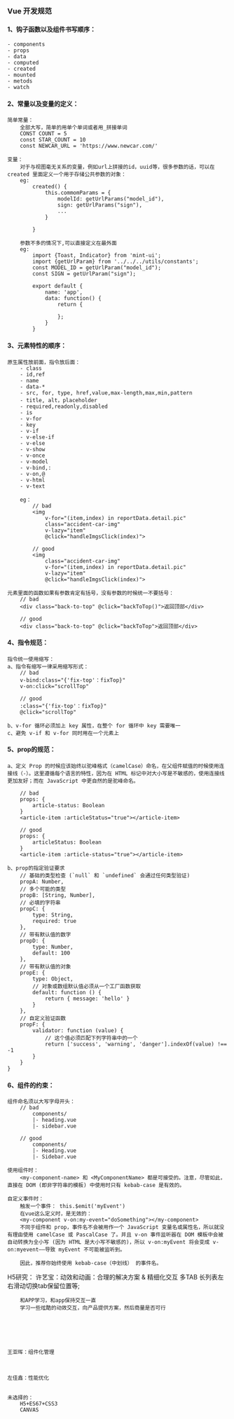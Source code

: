 ### Vue 开发规范

#### 1、钩子函数以及组件书写顺序：
    - components
    - props
    - data
    - computed
    - created
    - mounted
    - metods
    - watch

#### 2、常量以及变量的定义：
    简单常量：
        全部大写，简单的用单个单词或者用_拼接单词
        CONST COUNT = 5
        const STAR_COUNT = 10
        const NEWCAR_URL = 'https://www.newcar.com/'

    变量：
        对于与视图毫无关系的变量，例如url上拼接的id，uuid等，很多参数的话，可以在 created 里面定义一个用于存储公共参数的对象：
        eg:
            created() {
                this.commomParams = {
                    modelId: getUrlParams("model_id"),
                    sign: getUrlParams("sign"),
                    ...
                }

            } 

        参数不多的情况下,可以直接定义在最外面
        eg:
            import {Toast, Indicator} from 'mint-ui';
            import {getUrlParam} from '../../../utils/constants';
            const MODEL_ID = getUrlParam("model_id");
            const SIGN = getUrlParam("sign");

            export default {
                name: 'app',
                data: function() {
                    return {
                        
                    };
                }
            }

#### 3、元素特性的顺序：
    原生属性放前面，指令放后面：
        - class
        - id,ref
        - name
        - data-*
        - src, for, type, href,value,max-length,max,min,pattern
        - title, alt，placeholder
        - required,readonly,disabled
        - is
        - v-for
        - key
        - v-if
        - v-else-if
        - v-else
        - v-show
        - v-once
        - v-model
        - v-bind,:
        - v-on,@
        - v-html
        - v-text

        eg：
            // bad
            <img
                v-for="(item,index) in reportData.detail.pic"
                class="accident-car-img" 
                v-lazy="item" 
                @click="handleImgsClick(index)">

            // good
            <img
                class="accident-car-img" 
                v-for="(item,index) in reportData.detail.pic"
                v-lazy="item" 
                @click="handleImgsClick(index)">

    元素里面的函数如果有参数肯定有括号，没有参数的时候统一不要括号：
        // bad
        <div class="back-to-top" @click="backToTop()">返回顶部</div>

        // good
        <div class="back-to-top" @click="backToTop">返回顶部</div>

#### 4、指令规范：
    指令统一使用缩写：
    a、指令有缩写一律采用缩写形式：
        // bad
        v-bind:class="{'fix-top'：fixTop}"
        v-on:click="scrollTop"

        // good
        :class="{'fix-top'：fixTop}"
        @click="scrollTop"

    b、v-for 循环必须加上 key 属性，在整个 for 循环中 key 需要唯一
    c、避免 v-if 和 v-for 同时用在一个元素上


#### 5、prop的规范：
    a、定义 Prop 的时候应该始终以驼峰格式（camelCase）命名，在父组件赋值的时候使用连接线（-）。这里遵循每个语言的特性，因为在 HTML 标记中对大小写是不敏感的，使用连接线更加友好；而在 JavaScript 中更自然的是驼峰命名。

        // bad
        props: {
            article-status: Boolean
        }
        <article-item :articleStatus="true"></article-item>

        // good
        props: {
            articleStatus: Boolean
        }
        <article-item :article-status="true"></article-item>

    b、prop的指定验证要求
        // 基础的类型检查 (`null` 和 `undefined` 会通过任何类型验证)
        propA: Number,
        // 多个可能的类型
        propB: [String, Number],
        // 必填的字符串
        propC: {
            type: String,
            required: true
        },
        // 带有默认值的数字
        propD: {
            type: Number,
            default: 100
        },
        // 带有默认值的对象
        propE: {
            type: Object,
            // 对象或数组默认值必须从一个工厂函数获取
            default: function () {
                return { message: 'hello' }
            }
        },
        // 自定义验证函数
        propF: {
            validator: function (value) {
                // 这个值必须匹配下列字符串中的一个
                return ['success', 'warning', 'danger'].indexOf(value) !== -1
            }
        }
    }

#### 6、组件的约束：

    组件命名须以大写字母开头：
        // bad
            components/
            |- heading.vue
            |- sidebar.vue

        // good
            components/
            |- Heading.vue
            |- Sidebar.vue

    使用组件时：
        <my-component-name> 和 <MyComponentName> 都是可接受的。注意，尽管如此，直接在 DOM (即非字符串的模板) 中使用时只有 kebab-case 是有效的。

    自定义事件时：
        触发一个事件： this.$emit('myEvent')
        在vue这么定义时，是无效的：
        <my-component v-on:my-event="doSomething"></my-component>
        不同于组件和 prop，事件名不会被用作一个 JavaScript 变量名或属性名，所以就没有理由使用 camelCase 或 PascalCase 了。并且 v-on 事件监听器在 DOM 模板中会被自动转换为全小写 (因为 HTML 是大小写不敏感的)，所以 v-on:myEvent 将会变成 v-on:myevent——导致 myEvent 不可能被监听到。

        因此，推荐你始终使用 kebab-case（中划线） 的事件名。






H5研究：
    许艺宝：动效和动画：合理的解决方案 & 精细化交互
        多TAB 长列表左右滑动切换tab保留位置等;

        和APP学习，和app保持交互一直
        学习一些炫酷的动效交互，向产品提供方案，然后商量是否可行






    王亚晖：组件化管理



    左佳鑫：性能优化
    

    未选择的：
        H5+ES67+CSS3
        CANVAS








